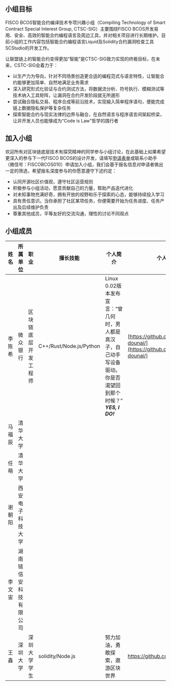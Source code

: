
## 小组目标

FISCO BCOS智能合约编译技术专项兴趣小组（Compiling Technology of Smart Contract Special Interest Group, CTSC-SIG）主要围绕FISCO BCOS开发易用、安全、高效的智能合约编程语言及周边工具，并对相关项目进行长期维护。目前小组的工作内容包括智能合约编程语言Liquid及Solidity合约漏洞检查工具SCStudio的开发工作。

让联盟链上的智能合约变得更加“智能”是CTSC-SIG致力实现的终极目标，在未来，CSTC-SIG会着力于：

- 以生产力为导向，针对不同场景创造更合适的编程范式与语言特性，让智能合约能够更加简单、自然地满足业务需求
- 深入研究形式化验证与合约测试方法，将数据流分析、符号执行、模糊测试等技术纳入工具矩阵，让漏洞在合约开发阶段就无所遁形
- 尝试融合隐私交易、程序合成等前沿技术，实现输入简单程序语句，便能完成链上数据隐私保护等复杂任务
- 探索智能合约与现实法律的边界与融合，在自然语言与程序语言间架起桥梁，让非开发人员也能够成为“Code is Law”哲学的践行者

## 加入小组

欢迎所有对区块链底层技术有探究精神的同学参与小组讨论，在此基础上如果希望更深入的参与下一代FISCO BCOS的设计开发，请填写[申请表单](https://wj.qq.com/s2/7773399/ee41)或联系小助手（微信号：FISCOBCOS010）申请加入小组，我们会基于报名信息对申请者做出一定的筛选，希望报名深度参与的你愿意遵守下述约定：

- 认同开源社区价值观，遵守社区运营规则
- 积极参与小组活动，愿意贡献自己的力量，帮助产品迭代进化
- 对未知事物充满好奇，拥有开放的视野和乐于探索的心态，能够持续投入学习
- 具有责任意识。当你承担了社区某项任务，你便需要开始为任务进度、任务产出及后续维护负责
- 尊重其他成员，平等友好的交流沟通，理性的讨论不同观点

## 小组成员

| **姓名** | **所属单位**  | **职业**   | **擅长技能** | **个人简介** | **个人主页** |
| -------- | ------------ | ---------- | ----------- | ------------ | ----------- |
| 李陈希 | 微众银行 | 区块链底层开发工程师 | C++/Rust/Node.js/Python | Linux 0.02版本发布宣言：“曾几何时，男人都是真汉子，自己动手写设备驱动。你是否渴望回到那个时候？”<br>***YES, I DO!*** | [https://github.com/vita-dounai/](https://github.com/vita-dounai/)|
| 马福辰 | 清华大学 | | | | |
| 任萌 | 清华大学 | | | | |
| 谢朝阳 | 西安电子科技大学 | | | | |
| 李文宙 | 湖南链信安科技有限公司 | | | | |
| 王鑫 | 深圳大学 | 深圳大学学生 | solidity/Node.js | 努力加油，勇敢探索，遨游区块世界 | https://github.com/DarionRichie/ |
